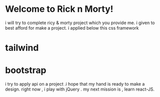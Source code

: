 # Welcome to Rick n Morty!

i will try to complete ricy & morty project which you provide me.
i given to best afford for make a project. i applied below this css framework

# tailwind

# bootstrap

i try to apply api on a project .i hope that my hand is ready to make a design.
right now , i play with jQuery .
 my next mission is , learn react-JS. 
